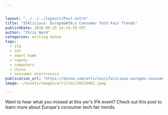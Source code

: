 ```yaml
---


layout: "../../../layouts/Post.astro"
title: "IFAlicious- Europe&#39;s Consumer Tech Fair Trends"
publishDate: 2018-09-15 14:14:19 UTC
author: "Chris Ward"
categories: writing dzone
tags:
  - ifa
  - iot
  - smart home
  - robots
  - computers
  - china
  - consumer electronics
publication_url: "https://dzone.com/articles/ifalicious-europes-consumer-tech-fair-trends"
image: ~/assets/images/articles/10228482.jpeg

---
```

Want to hear what you missed at this yer's IFA event? Check out this post to learn more about Europe's consumer tech fair trends.

